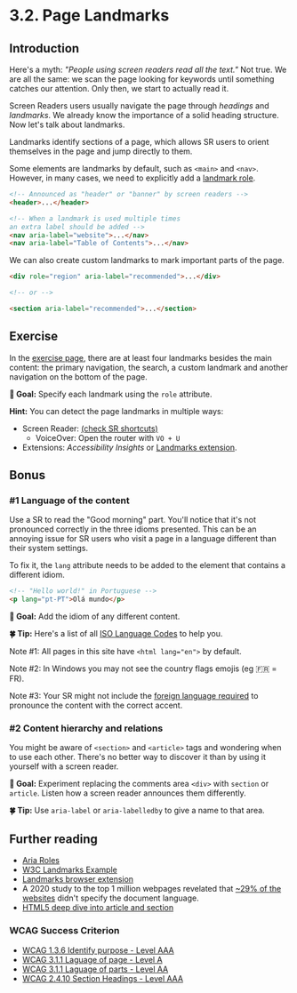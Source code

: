 # 3.2. Page Landmarks

## Introduction

Here's a myth: _"People using screen readers read all the text."_ Not true. We are all the same: we scan the page looking for keywords until something catches our attention. Only then, we start to actually read it.

Screen Readers users usually navigate the page through _headings_ and _landmarks_. We already know the importance of a solid heading structure. Now let's talk about landmarks.

Landmarks identify sections of a page, which allows SR users to orient themselves in the page and jump directly to them.

Some elements are landmarks by default, such as `<main>` and `<nav>`. However, in many cases, we need to explicitly add a [landmark role](https://developer.mozilla.org/en-US/docs/Web/Accessibility/ARIA/ARIA_Techniques#Landmark_roles).

```html
<!-- Announced as "header" or "banner" by screen readers -->
<header>...</header>

<!-- When a landmark is used multiple times
an extra label should be added -->
<nav aria-label="website">...</nav>
<nav aria-label="Table of Contents">...</nav>
```

We can also create custom landmarks to mark important parts of the page.

```html
<div role="region" aria-label="recommended">...</div>

<!-- or -->

<section aria-label="recommended">...</section>
```

## Exercise

In the [exercise page](../exercises/3.2.html),
there are at least four landmarks besides the main content: the primary navigation, the search, a custom landmark and another navigation on the bottom of the page.

**🎯 Goal:** Specify each landmark using the `role` attribute.

**Hint:** You can detect the page landmarks in multiple ways:

- Screen Reader: [(check SR shortcuts)](https://dequeuniversity.com/screenreaders/survival-guide)
  - VoiceOver: Open the router with `VO + U`
- Extensions: _Accessibility Insights_ or [Landmarks extension](http://matatk.agrip.org.uk/landmarks/)\.

## Bonus

### #1 Language of the content

Use a SR to read the "Good morning" part. You'll notice that it's not pronounced correctly in the three idioms presented. This can be an annoying issue for SR users who visit a page in a language different than their system settings.

To fix it, the `lang` attribute needs to be added to the element that contains a different idiom.

```html
<!-- "Hello world!" in Portuguese -->
<p lang="pt-PT">Olá mundo</p>
```

**🎯 Goal:** Add the idiom of any different content.

**🍀 Tip:** Here's a list of all [ISO Language Codes](http://www.lingoes.net/en/translator/langcode.htm) to help you.

Note #1: All pages in this site have `<html lang="en">` by default.

Note #2: In Windows you may not see the country flags emojis (eg 🇫🇷 = FR).

Note #3: Your SR might not include the [foreign language required](https://accessibility.psu.edu/foreignlanguages/) to pronounce the content with the correct accent.

### #2 Content hierarchy and relations

You might be aware of `<section>` and `<article>` tags and wondering when to use each other.
There's no better way to discover it than by using it yourself with a screen reader.

**🎯 Goal:** Experiment replacing the comments area `<div>` with `section` or `article`. Listen how a screen reader announces them differently.

**🍀 Tip:** Use `aria-label` or `aria-labelledby` to give a name to that area.

## Further reading

- [Aria Roles](https://developer.mozilla.org/en-US/docs/Web/Accessibility/ARIA/Roles)
- [W3C Landmarks Example](https://www.w3.org/TR/wai-aria-practices/examples/landmarks/main.html)
- [Landmarks browser extension](http://matatk.agrip.org.uk/landmarks/)
- A 2020 study to the top 1 million webpages revelated that [~29% of the websites](https://webaim.org/projects/million/#languages) didn't specify the document language.
- [HTML5 deep dive into article and section](https://www.smashingmagazine.com/2020/01/html5-article-section/)

### WCAG Success Criterion

- [WCAG 1.3.6 Identify purpose - Level AAA](https://www.w3.org/TR/WCAG21/#identify-purpose)
- [WCAG 3.1.1 Laguage of page - Level A](https://www.w3.org/TR/WCAG21/#language-of-page)
- [WCAG 3.1.1 Laguage of parts - Level AA](https://www.w3.org/TR/WCAG21/#language-of-parts)
- [WCAG 2.4.10 Section Headings - Level AAA](https://www.w3.org/TR/WCAG21/#section-headings)

